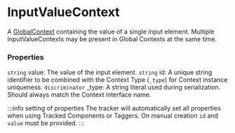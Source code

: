# InputValueContext
A [GlobalContext](/taxonomy/reference/global-contexts/overview.md) containing the value of a single input element. Multiple InputValueContexts may be present in Global Contexts at the same time.

### Properties
`string` value: The value of the input element.
`string` id: A unique string identifier to be combined with the Context Type (`_type`) 
for Context instance uniqueness.
`discriminator` _type: A string literal used during serialization. Should always match the Context interface name.

:::info setting of properties
The tracker will automatically set all properties when using Tracked Components or Taggers. On manual creation `id` and `value` must be provided.
:::
